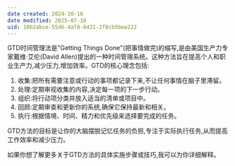 ```yaml
---
date created: 2024-10-16
date modified: 2025-07-10
uid: 10b2abce-55d6-4af8-8431-2f8cb5bee222
---
```


GTD时间管理法是"Getting Things Done"(把事情做完)的缩写,是由美国生产力专家戴维·艾伦(David Allen)提出的一种时间管理系统。这种方法旨在提高个人和职业生产力,减少压力,增加效率。GTD的核心理念包括:

1. 收集:把所有需要注意或行动的事项都记录下来,不让任何事情在脑子里滞留。
2. 处理:定期审视收集的内容,决定每一项的下一步行动。
3. 组织:将行动项分类并放入适当的清单或项目中。
4. 回顾:定期审查和更新你的系统,确保它保持最新和相关。
5. 执行:根据情境、时间、精力和优先级来选择要完成的任务。

GTD方法的目标是让你的大脑摆脱记忆任务的负担,专注于实际执行任务,从而提高工作效率和减少压力。

如果你想了解更多关于GTD方法的具体实施步骤或技巧,我可以为你详细解释。
